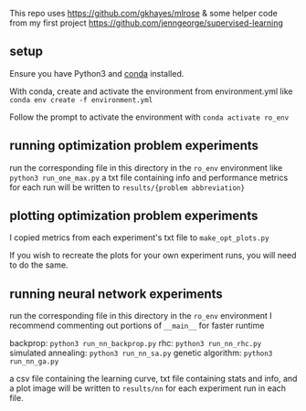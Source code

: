 This repo uses https://github.com/gkhayes/mlrose
& some helper code from my first project https://github.com/jenngeorge/supervised-learning

## setup 
Ensure you have Python3 and [conda](https://docs.conda.io/en/latest/) installed.

With conda, create and activate the environment from environment.yml like `conda env create -f environment.yml`

Follow the prompt to activate the environment with `conda activate ro_env`

## running optimization problem experiments 
run the corresponding file in this directory in the `ro_env` environment like `python3 run_one_max.py`
a txt file containing info and performance metrics for each run will be written to `results/{problem abbreviation}`


## plotting optimization problem experiments 
I copied metrics from each experiment's txt file to `make_opt_plots.py`

If you wish to recreate the plots for your own experiment runs, 
you will need to do the same. 


## running neural network experiments 
run the corresponding file in this directory in the `ro_env` environment 
I recommend commenting out portions of `__main__` for faster runtime 

backprop: `python3 run_nn_backprop.py`
rhc: `python3 run_nn_rhc.py`
simulated annealing: `python3 run_nn_sa.py`
genetic algorithm: `python3 run_nn_ga.py`


a csv file containing the learning curve, 
txt file containing stats and info, and a plot image 
will be written to `results/nn` for each experiment run in each file. 

